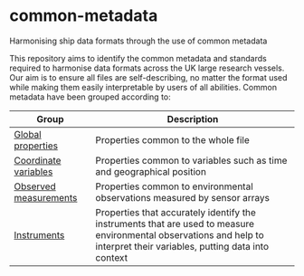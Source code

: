 # common-metadata
Harmonising ship data formats through the use of common metadata 

This repository aims to identify the common metadata and standards required to harmonise data formats across the UK large research vessels. Our aim is to ensure all files are self-describing, no matter the format used while making them easily interpretable by users of all abilities. Common metadata have been grouped according to:

|Group | Description
--- | --- 
| [Global properties](https://github.com/I-Ocean/common-metadata/edit/master/README.md) | Properties common to the whole file |
| [Coordinate variables](https://github.com/I-Ocean/common-metadata/edit/master/README.md) | Properties common to variables such as time and geographical position |
| [Observed measurements](https://github.com/I-Ocean/common-metadata/edit/master/README.md) | Properties common to environmental observations measured by sensor arrays |
| [Instruments](https://github.com/I-Ocean/common-metadata/edit/master/README.md) | Properties that accurately identify the instruments that are used to measure environmental observations and help to interpret their variables, putting data into context |

